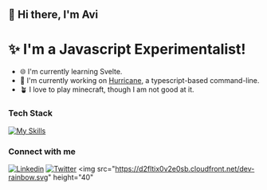 ## 👋 Hi there, I'm Avi

# ✨ I'm a Javascript Experimentalist!

- 🌐 I'm currently learning Svelte.
- 🦫 I'm currently working on [Hurricane](https://github.com/AviAvinav/Hurricane), a typescript-based command-line.
- 🪴 I love to play minecraft, though I am not good at it.

### Tech Stack

[![My Skills](https://skillicons.dev/icons?i=nextjs,remix,react,tailwind,nodejs,js,ts,html,css)](https://skillicons.dev)

### Connect with me

[![Linkedin](https://skillicons.dev/icons?i=linkedin)][linkedin]
[![Twitter](https://skillicons.dev/icons?i=twitter)][twitter]
<img src="https://d2fltix0v2e0sb.cloudfront.net/dev-rainbow.svg" height="40"

<br/>

[linkedin]: https://linkedin.com/in/avi-avinav
[twitter]: https://twitter.com/aviavinav0
[dev]: https://dev.to/aviavinav
